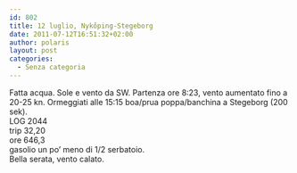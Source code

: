 ```yaml
---
id: 802
title: 12 luglio, Nykőping-Stegeborg
date: 2011-07-12T16:51:32+02:00
author: polaris
layout: post
categories:
  - Senza categoria
---
```

Fatta acqua. Sole e vento da SW. Partenza ore 8:23, vento aumentato fino a 20-25 kn. Ormeggiati alle 15:15 boa/prua poppa/banchina a Stegeborg (200 sek).  
LOG 2044  
trip 32,20  
ore 646,3  
gasolio un po&#8217; meno di 1/2 serbatoio.  
Bella serata, vento calato.